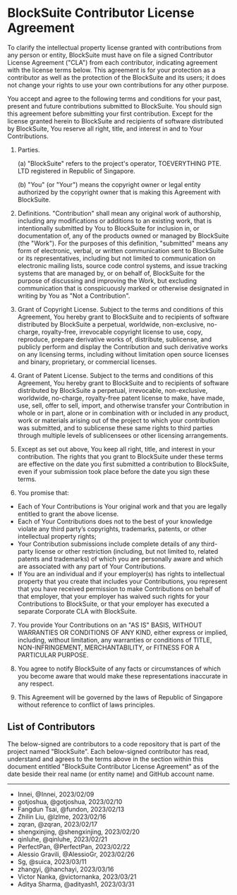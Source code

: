 <!-- To indicate your agreement, simply edit this file and submit a pull request. -->

# BlockSuite Contributor License Agreement

To clarify the intellectual property license granted with contributions from any person or entity, BlockSuite must have on file a signed Contributor License Agreement ("CLA") from each contributor, indicating agreement with the license terms below. This agreement is for your protection as a contributor as well as the protection of the BlockSuite and its users; it does not change your rights to use your own contributions for any other purpose.

You accept and agree to the following terms and conditions for your past, present and future contributions submitted to BlockSuite. You should sign this agreement before submitting your first contribution. Except for the license granted herein to BlockSuite and recipients of software distributed by BlockSuite, You reserve all right, title, and interest in and to Your Contributions.

1. Parties.

   (a) "BlockSuite" refers to the project's operator, TOEVERYTHING PTE. LTD registered in Republic of Singapore.

   (b) "You" (or "Your") means the copyright owner or legal entity authorized by the copyright owner that is making this Agreement with BlockSuite.

2. Definitions. "Contribution" shall mean any original work of authorship, including any modifications or additions to an existing work, that is intentionally submitted by You to BlockSuite for inclusion in, or documentation of, any of the products owned or managed by BlockSuite (the "Work"). For the purposes of this definition, "submitted" means any form of electronic, verbal, or written communication sent to BlockSuite or its representatives, including but not limited to communication on electronic mailing lists, source code control systems, and issue tracking systems that are managed by, or on behalf of, BlockSuite for the purpose of discussing and improving the Work, but excluding communication that is conspicuously marked or otherwise designated in writing by You as "Not a Contribution".

3. Grant of Copyright License. Subject to the terms and conditions of this Agreement, You hereby grant to BlockSuite and to recipients of software distributed by BlockSuite a perpetual, worldwide, non-exclusive, no-charge, royalty-free, irrevocable copyright license to use, copy, reproduce, prepare derivative works of, distribute, sublicense, and publicly perform and display the Contribution and such derivative works on any licensing terms, including without limitation open source licenses and binary, proprietary, or commercial licenses.

4. Grant of Patent License. Subject to the terms and conditions of this Agreement, You hereby grant to BlockSuite and to recipients of software distributed by BlockSuite a perpetual, irrevocable, non-exclusive, worldwide, no-charge, royalty-free patent license to make, have made, use, sell, offer to sell, import, and otherwise transfer your Contribution in whole or in part, alone or in combination with or included in any product, work or materials arising out of the project to which your contribution was submitted, and to sublicense these same rights to third parties through multiple levels of sublicensees or other licensing arrangements.

5. Except as set out above, You keep all right, title, and interest in your contribution. The rights that you grant to BlockSuite under these terms are effective on the date you first submitted a contribution to BlockSuite, even if your submission took place before the date you sign these terms.

6. You promise that:

- Each of Your Contributions is Your original work and that you are legally entitled to grant the above license.
- Each of Your Contributions does not to the best of your knowledge violate any third party’s copyrights, trademarks, patents, or other intellectual property rights;
- Your Contribution submissions include complete details of any third-party license or other restriction (including, but not limited to, related patents and trademarks) of which you are personally aware and which are associated with any part of Your Contributions.
- If You are an individual and if your employer(s) has rights to intellectual property that you create that includes your Contributions, you represent that you have received permission to make Contributions on behalf of that employer, that your employer has waived such rights for your Contributions to BlockSuite, or that your employer has executed a separate Corporate CLA with BlockSuite.

7. You provide Your Contributions on an "AS IS" BASIS, WITHOUT WARRANTIES OR CONDITIONS OF ANY KIND, either express or implied, including, without limitation, any warranties or conditions of TITLE, NON-INFRINGEMENT, MERCHANTABILITY, or FITNESS FOR A PARTICULAR PURPOSE.

8. You agree to notify BlockSuite of any facts or circumstances of which you become aware that would make these representations inaccurate in any respect.

9. This Agreement will be governed by the laws of Republic of Singapore without reference to conflict of laws principles.

## List of Contributors

The below-signed are contributors to a code repository that is part of the project named "BlockSuite". Each below-signed contributor has read, understand and agrees to the terms above in the section within this document entitled "BlockSuite Contributor License Agreement" as of the date beside their real name (or entity name) and GitHub account name.

---

<!--
Example:

- Yifeng Wang, @doodlewind, 2022/09/11
-->

- Innei, @Innei, 2023/02/09
- gotjoshua, @gotjoshua, 2023/02/10
- Fangdun Tsai, @fundon, 2023/02/13
- Zhilin Liu, @lzlme, 2023/02/16
- zqran, @zqran, 2023/02/17
- shengxinjing, @shengxinjing, 2023/02/20
- qinluhe, @qinluhe, 2023/02/21
- PerfectPan, @PerfectPan, 2023/02/22
- Alessio Gravili, @AlessioGr, 2023/02/26
- Sg, @suica, 2023/03/11
- zhangyi, @hanchayi, 2023/03/16
- Victor Nanka, @victornanka, 2023/03/21
- Aditya Sharma, @adityash1, 2023/03/31
